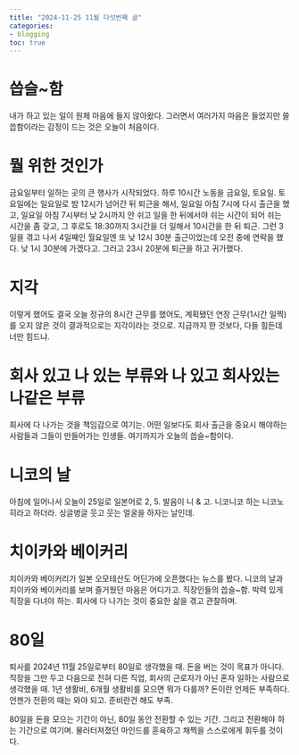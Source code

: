 ```yaml
---
title: "2024-11-25 11월 다섯번째 글"
categories:
- blogging
toc: true
---
```


씁슬~함
=

내가 하고 있는 일이 원체 마음에 들지 않아왔다. 그러면서 여러가지 마음은 들었지만 쓸씁함이라는 감정이 드는 것은 오늘이 처음이다.

뭘 위한 것인가
=

금요일부터 일하는 곳의 큰 행사가 시작되었다. 하루 10시간 노동을 금요일, 토요일. 토요일에는 일요일로 밤 12시가 넘어간 뒤 퇴근을 해서, 일요일 아침 7시에 다시 출근을 했고, 일요일 아침 7시부터 낮 2시까지 안 쉬고 일을 한 뒤에서야 쉬는 시간이 되어 쉬는 시간을 좀 갖고, 그 후로도 18:30까지 3시간을 더 일해서 10시간을 한 뒤 퇴근. 그런 3일을 겪고 나서 4일째인 월요일엔 또 낮 12시 30분 출근이었는데 오전 중에 연락을 했다. 낮 1시 30분에 가겠다고. 그러고 23시 20분에 퇴근을 하고 귀가했다.

지각
=

이렇게 했어도 결국 오늘 정규의 8시간 근무를 했어도, 계획됐던 연장 근무(1시간 일찍)를 오지 않은 것이 결과적으로는 지각이라는 것으로. 지금까지 한 것보다, 다들 힘든데 너만 힘드냐.

회사 있고 나 있는 부류와 나 있고 회사있는 나같은 부류
=

회사에 다 나가는 것을 책임감으로 여기는. 어떤 일보다도 회사 출근을 중요시 해야하는 사람들과 그들이 만들어가는 인생들.
여기까지가 오늘의 씁슬~함이다.

니코의 날
=

아침에 일어나서 오늘이 25일로 일본어로 2, 5. 발음이 니 & 고. 니코니코 하는 니코노 히라고 하더라. 싱글벙글 웃고 웃는 얼굴을 하자는 날인데.

치이카와 베이커리
=

치이카와 베이커리가 일본 오모테산도 어딘가에 오픈했다는 뉴스를 봤다. 니코의 날과 치이카와 베이커리를 보며 즐거웠던 마음은 어디가고. 직장인들의 씁슬~함. 박력 있게 직장을 다녀야 하는. 회사에 다 나가는 것이 중요한 삶을 겪고 관찰하며.

80일
=

퇴사를 2024년 11월 25일로부터 80일로 생각했을 때. 돈을 버는 것이 목표가 아니다. 직장을 그만 두고 다음으로 전혀 다른 직업, 회사의 근로자가 아닌 혼자 일하는 사람으로 생각했을 때. 1년 생활비, 6개월 생활비를 모으면 뭐가 다를까? 돈이란 언제든 부족하다. 언젠가 전환의 때는 와야 되고. 준비란건 해도 부족.

80일을 돈을 모으는 기간이 아닌, 80일 동안 전환할 수 있는 기간. 그리고 전환해야 하는 기간으로 여기며. 물러터져졌던 마인드를 훈육하고 채찍을 스스로에게 휘두를 것이다.
